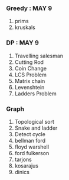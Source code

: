 ### Greedy  : MAY 9
1. prims
2. kruskals


### DP : MAY 9
1. Travelling salesman
2. Cutting Rod
3. Coin Change
4. LCS Problem
5. Matrix chain
6. Levenshtein
7. Ladders Problem

### Graph
1. Topological sort
2. Snake and ladder
3. Detect cycle
4. bellman ford
5. floyd warshell
6. ford fulkerson
7. tarjons
8. kosarajus
9. dinics

